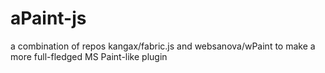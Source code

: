 aPaint-js
=========

a combination of repos kangax/fabric.js and websanova/wPaint to make a more full-fledged MS Paint-like plugin
